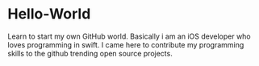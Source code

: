 # Hello-World
Learn to start my own GitHub world.
Basically i am an iOS developer who loves programming in swift.
I came here to contribute my programming skills to the github trending open source projects.
